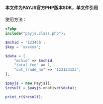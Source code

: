 #### 本文件为PAYJS官方PHP版本SDK，单文件引用

使用方法：
```php
<?php
include("payjs.class.php");

$mchid = '123456';
$key = 'xxxxxx';

$data = [
    "mchid" => $mchid,
    "total_fee" => 1,
    "out_trade_no" => '123123123',
];

$payjs = new Payjs();
$result = $payjs->native($data);

print_r($result);

```
